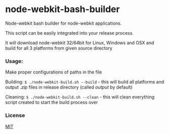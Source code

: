 node-webkit-bash-builder
========================

Node-webkit bash builder for node-webkit applications.

This script can be easily integrated into your release process.

It will download node-webkit 32/64bit for Linux, Windows and OSX and build for all 3 platforms from given source directory

### Usage:

Make proper configurations of paths in the file

Building: `$ ./node-webkit-build.sh --build` - this will build all platforms and output _.zip_ files in release directory (called _output_ by default)

Cleaning: `$ ./node-webkit-build.sh --clean` - this will clean everything script created to start the build process over

### License 

[MIT](https://github.com/Gisto/node-webkit-bash-builder/blob/master/LICENSE)